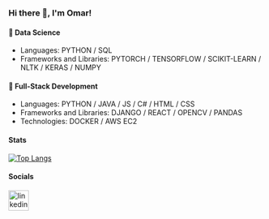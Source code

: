 ### Hi there 👋, I'm Omar!

#### 🌱 Data Science

- Languages: PYTHON / SQL
- Frameworks and Libraries: PYTORCH / TENSORFLOW / SCIKIT-LEARN / NLTK / KERAS / NUMPY

#### 🔭 Full-Stack Development
  
- Languages: PYTHON / JAVA / JS / C# / HTML / CSS
- Frameworks and Libraries: DJANGO / REACT / OPENCV / PANDAS
- Technologies: DOCKER / AWS EC2

#### Stats
[![Top Langs](https://github-readme-stats.vercel.app/api/top-langs/?username=ojomaa)](https://github.com/ojomaa/github-readme-stats)

#### Socials
[<img src='https://cdn.jsdelivr.net/npm/simple-icons@3.0.1/icons/linkedin.svg' alt='linkedin' height='40'>](https://www.linkedin.com/in/omarjomaa/)  
